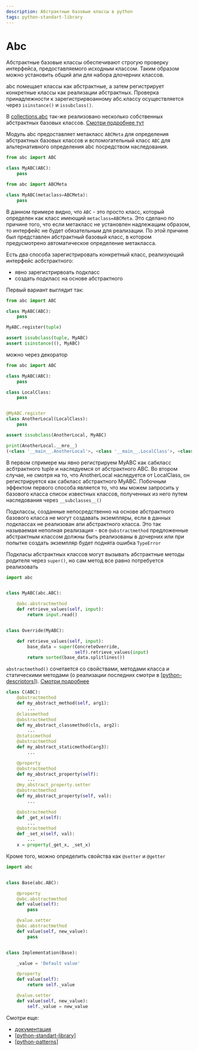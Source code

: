 ```yaml
---
description: Абстрактные базовые классы в python
tags: python-standart-library
---
```

# Abc

Абстрактные базовые классы обеспечивают строгую проверку интерфейса, предоставляемого исходным классом. Таким образом можно установить общий апи для набора длочерних классов.

abc помещает классы как абстрактные, а затем регистрирует конкретные классы как реализации абстрактных. Проверка принадлежности к зарегистрирвоанному абс.классу осуществляется через `isinstance()` и `issubclass()`.

В [collections.abc](https://docs.python.org/3/library/collections.abc.html#module-collections.abc) так-же реализовано несколько собственных абстрактных базовых классов. [Смотри подробнее тут](https://docs.python.org/3/library/collections.abc.html#collections-abstract-base-classes)

Модуль abc предоставляет метакласс `ABCMeta` для определения абстрактных базовых классов и вспомогательный класс `ABC` для альтернативного определения abc посредством наследования.

```python
from abc import ABC

class MyABC(ABC):
    pass

from abc import ABCMeta

class MyABC(metaclass=ABCMeta):
    pass
```

В данном примере видно, что `ABC` - это просто класс, который определен как класс имеющий `metaclass=ABCMeta`. Это сделано по причине того, что если метакласс не установлен надлежащим образом, то интерфейс не будет обязательным для реализации. По этой причине был представлен абстрактный базовый класс, в котором предусмотрено автоматическое определение метакласса.

Есть два способа зарегистрировать конкретный класс, реализующий интерфейс асбстрактного:

- явно зарегистрирвоать подкласс
- создать подкласс на основе абстрактного

Первый вариант выглядит так:

```python
from abc import ABC

class MyABC(ABC):
    pass

MyABC.register(tuple)

assert issubclass(tuple, MyABC)
assert isinstance((), MyABC)
```

можно через декоратор

```python
from abc import ABC

class MyABC(ABC):
    pass

class LocalClass:
    pass


@MyABC.register
class AnotherLocal(LocalClass):
    pass

assert issubclass(AnotherLocal, MyABC)

print(AnotherLocal.__mro__)
(<class '__main__.AnotherLocal'>, <class '__main__.LocalClass'>, <class 'object'>)
```

В первом спримере мы явно регистрируем MyABC как сабкласс асбтрактного tuple и наследуемся от абстрактного ABC. Во втором случае, не смотря на то, что AnotherLocal наследуется от LocalClass, он регистрируется как сабкласс абстрактного MyABC. Побочным эффектом первого способа является то, что мы можем запросить у базового класса список известных классов, полученных из него путем наследования через `__subclasses__()`

Подклассы, созданные непосредственно на основе абстрактного базового класса не могут создавать экземпляры, если в данных подклассах не реализован апи абстрактного класса. Это так называемая неполная реализация - все `@abstractmethod` предложенные абстрактным классом должны быть реализованы в дочерних или при попытке создать экземпляр будет поднята ошибка `TypeError`

Подкласы абстрактных классов могут вызывать абстрактные методы родителя через `super()`, но сам метод все равно потребуется реализовать

```python
import abc


class MyABC(abc.ABC):

    @abc.abstractmethod
    def retrieve_values(self, input):
        return input.read()


class Override(MyABC):

    def retrieve_values(self, input):
        base_data = super(ConcreteOverride,
                          self).retrieve_values(input)
        return sorted(base_data.splitlines())
```

`abstractmethod()` сочетается со свойствами, методами класса и статическими методами (о реализации последних смотри в [[python-descriptors]]). [Смотри подробнее](https://docs.python.org/3/library/abc.html#abc.abstractmethod)

```python
class C(ABC):
    @abstractmethod
    def my_abstract_method(self, arg1):
        ...
    @classmethod
    @abstractmethod
    def my_abstract_classmethod(cls, arg2):
        ...
    @staticmethod
    @abstractmethod
    def my_abstract_staticmethod(arg3):
        ...

    @property
    @abstractmethod
    def my_abstract_property(self):
        ...
    @my_abstract_property.setter
    @abstractmethod
    def my_abstract_property(self, val):
        ...

    @abstractmethod
    def _get_x(self):
        ...
    @abstractmethod
    def _set_x(self, val):
        ...
    x = property(_get_x, _set_x)
```

Кроме того, можно определить свойства как `@setter` и `@getter`

```python
import abc


class Base(abc.ABC):

    @property
    @abc.abstractmethod
    def value(self):
        pass

    @value.setter
    @abc.abstractmethod
    def value(self, new_value):
        pass


class Implementation(Base):

    _value = 'Default value'

    @property
    def value(self):
        return self._value

    @value.setter
    def value(self, new_value):
        self._value = new_value
```

Смотри еще:

- [документация](https://docs.python.org/3/library/abc.html)
- [[python-standart-library]]
- [[python-patterns]]

[//begin]: # "Autogenerated link references for markdown compatibility"
[python-descriptors]: python-descriptors "Python descriptors"
[python-standart-library]: ../lists/python-standart-library "Стандартная библиотека python и полезные ресурсы"
[python-patterns]: python-patterns "Python patterns"
[//end]: # "Autogenerated link references"